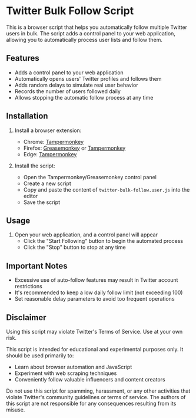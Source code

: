 # Twitter Bulk Follow Script

This is a browser script that helps you automatically follow multiple Twitter users in bulk. The script adds a control panel to your web application, allowing you to automatically process user lists and follow them.

## Features

- Adds a control panel to your web application
- Automatically opens users' Twitter profiles and follows them
- Adds random delays to simulate real user behavior
- Records the number of users followed daily
- Allows stopping the automatic follow process at any time

## Installation

1. Install a browser extension:

   - Chrome: [Tampermonkey](https://chrome.google.com/webstore/detail/tampermonkey/dhdgffkkebhmkfjojejmpbldmpobfkfo)
   - Firefox: [Greasemonkey](https://addons.mozilla.org/en-US/firefox/addon/greasemonkey/) or [Tampermonkey](https://addons.mozilla.org/en-US/firefox/addon/tampermonkey/)
   - Edge: [Tampermonkey](https://microsoftedge.microsoft.com/addons/detail/tampermonkey/iikmkjmpaadaobahmlepeloendndfphd)

2. Install the script:
   - Open the Tampermonkey/Greasemonkey control panel
   - Create a new script
   - Copy and paste the content of `twitter-bulk-follow.user.js` into the editor
   - Save the script

## Usage

1. Open your web application, and a control panel will appear
   - Click the "Start Following" button to begin the automated process
   - Click the "Stop" button to stop at any time

## Important Notes

- Excessive use of auto-follow features may result in Twitter account restrictions
- It's recommended to keep a low daily follow limit (not exceeding 100)
- Set reasonable delay parameters to avoid too frequent operations

## Disclaimer

Using this script may violate Twitter's Terms of Service. Use at your own risk.

This script is intended for educational and experimental purposes only. It should be used primarily to:

- Learn about browser automation and JavaScript
- Experiment with web scraping techniques
- Conveniently follow valuable influencers and content creators

Do not use this script for spamming, harassment, or any other activities that violate Twitter's community guidelines or terms of service. The authors of this script are not responsible for any consequences resulting from its misuse.
